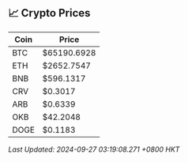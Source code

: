 ## 📈 Crypto Prices

| Coin | Price |
| ---- | ----- |
| BTC | $65190.6928 |
| ETH | $2652.7547 |
| BNB | $596.1317 |
| CRV | $0.3017 |
| ARB | $0.6339 |
| OKB | $42.2048 |
| DOGE | $0.1183 |

_Last Updated: 2024-09-27 03:19:08.271 +0800 HKT_